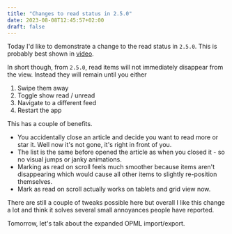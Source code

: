 ```yaml
---
title: "Changes to read status in 2.5.0"
date: 2023-08-08T12:45:57+02:00
draft: false
---
```


Today I'd like to demonstrate a change to the read status in `2.5.0`. This is probably best shown in
[video](https://youtube.com/shorts/b-sH-giJwDs?feature=share).

In short though, from `2.5.0`, read items will not immediately disappear from the view. Instead they will remain until you either

1. Swipe them away
2. Toggle show read / unread
3. Navigate to a different feed
4. Restart the app

This has a couple of benefits.

* You accidentally close an article and decide you want to read more or star it. Well now it's not gone, it's right in front of you.
* The list is the same before opened the article as when you closed it - so no visual jumps or janky animations.
* Marking as read on scroll feels much smoother because items aren't disappearing which would cause all other items to slightly re-position themselves.
* Mark as read on scroll actually works on tablets and grid view now.

There are still a couple of tweaks possible here but overall I like this change a lot and think it solves several small annoyances people have reported.

Tomorrow, let's talk about the expanded OPML import/export.
